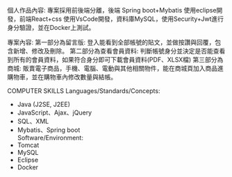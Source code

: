 個人作品內容: 
專案採用前後端分離，後端 Spring boot+Mybatis 使用eclipse開發，前端React+css 使用VsCode開發，資料庫MySQL，使用Security+Jwt進行身分驗證，並在Docker上測試。

專案內容:
第一部分為留言版:
	登入能看到全部帳號的貼文，並做按讚與回覆，包含新增、修改及刪除。
第二部分為查看會員資料:
判斷帳號身分並決定是否能查看到所有的會員資料，如果符合身分即可下載會員資料(PDF、XLSX檔)
第三部分為商城:
販賣電子商品，手機、電腦、電動與其他相關物件，能在商城頁加入商品進購物車，並在購物車內修改數量與結帳。


COMPUTER SKILLS
Languages/Standards/Concepts:
-	Java (J2SE, J2EE)
-	JavaScript、Ajax、jQuery
-	SQL、XML
-	Mybatis、Spring boot<br>
Software/Environment:
-	Tomcat
-	MySQL
-	Eclipse
-	Docker
